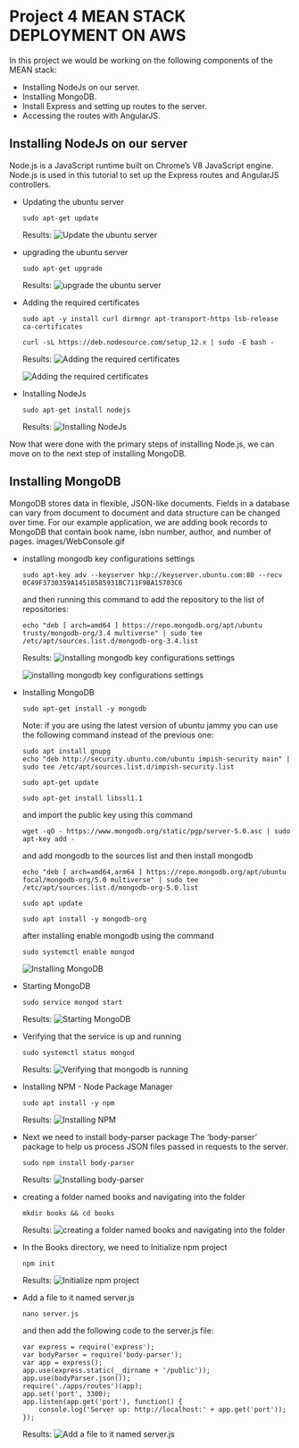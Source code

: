 # Project 4 MEAN STACK DEPLOYMENT ON AWS

In this project we would be working on the following components of the MEAN stack:

- Installing NodeJs on our server.
- Installing MongoDB.
- Install Express and setting up routes to the server.
- Accessing the routes with AngularJS.

## Installing NodeJs on our server
Node.js is a JavaScript runtime built on Chrome’s V8 JavaScript engine. Node.js is used in this tutorial to set up the Express routes and AngularJS controllers.

- Updating the ubuntu server
    ```
    sudo apt-get update
    ```
    Results:
    ![Update the ubuntu server](./img/ubuntu-update.png)


- upgrading the ubuntu server
    ```
    sudo apt-get upgrade
    ```
    Results:
    ![upgrade the ubuntu server](./img/ubuntu-upgrade.png)

- Adding the required certificates
    ```
    sudo apt -y install curl dirmngr apt-transport-https lsb-release ca-certificates

    curl -sL https://deb.nodesource.com/setup_12.x | sudo -E bash -
    ```
    Results:
    ![Adding the required certificates](./img/ubuntu-certificates.png)


    ![Adding the required certificates](./img/ubuntu-certificates2.png)

- Installing NodeJs
    ```
    sudo apt-get install nodejs
    ```
    Results:
    ![Installing NodeJs](./img/ubuntu-nodejs.png)

Now that were done with the primary steps of installing Node.js, we can move on to the next step of installing MongoDB.

## Installing MongoDB
MongoDB stores data in flexible, JSON-like documents. Fields in a database can vary from document to document and data structure can be changed over time. For our example application, we are adding book records to MongoDB that contain book name, isbn number, author, and number of pages.
images/WebConsole.gif

- installing mongodb key configurations settings
    ```
    sudo apt-key adv --keyserver hkp://keyserver.ubuntu.com:80 --recv 0C49F3730359A14518585931BC711F9BA15703C6
    ```
    and then running this command to add the repository to the list of repositories:
    ```
    echo "deb [ arch=amd64 ] https://repo.mongodb.org/apt/ubuntu trusty/mongodb-org/3.4 multiverse" | sudo tee /etc/apt/sources.list.d/mongodb-org-3.4.list
    ```
    Results:
    ![installing mongodb key configurations settings](./img/ubuntu-mongodb-key.png)

    ![installing mongodb key configurations settings](./img/ubuntu-mongodb-key2.png)

- Installing MongoDB
    ```
    sudo apt-get install -y mongodb
    ```
    Note: if you are using the latest version of ubuntu jammy you can use the following command instead of the previous one:
    ```
    sudo apt install gnupg
    echo "deb http://security.ubuntu.com/ubuntu impish-security main" | sudo tee /etc/apt/sources.list.d/impish-security.list

    sudo apt-get update

    sudo apt-get install libssl1.1
    ```
    and import the public key using this command
    ```
    wget -qO - https://www.mongodb.org/static/pgp/server-5.0.asc | sudo apt-key add -
    ```
    and add mongodb to the sources list and then install mongodb
    ```
    echo "deb [ arch=amd64,arm64 ] https://repo.mongodb.org/apt/ubuntu focal/mongodb-org/5.0 multiverse" | sudo tee /etc/apt/sources.list.d/mongodb-org-5.0.list

    sudo apt update

    sudo apt install -y mongodb-org
    ```
    after installing enable mongodb using the command
    ```
    sudo systemctl enable mongod
    ```

    ![Installing MongoDB](./img/ubuntu-mongodb.png)

- Starting MongoDB
    ```
    sudo service mongod start
    ```
    Results:
    ![Starting MongoDB](./img/ubuntu-mongodb-start.png)

- Verifying that the service is up and running
    ```
    sudo systemctl status mongod
    ```
    Results:
    ![Verifying that mongodb is running](./img/verify-mongodb-running.png)

- Installing NPM - Node Package Manager
    ```
    sudo apt install -y npm
    ```
    Results:
    ![Installing NPM](./img/ubuntu-npm.png)

- Next we need to install body-parser package
    The ‘body-parser’ package to help us process JSON files passed in requests to the server.
    ```
    sudo npm install body-parser
    ```
    Results:
    ![Installing body-parser](./img/ubuntu-body-parser.png)

- creating a folder named books and navigating into the folder
    ```
    mkdir books && cd books
    ```
    Results:
    ![creating a folder named books and navigating into the folder](./img/ubuntu-mkdir-books.png)

- In the Books directory, we need to Initialize npm project
    ```
    npm init
    ```
    Results:
    ![Initialize npm project](./img/ubuntu-npm-init.png)

- Add a file to it named server.js
    ```
    nano server.js
    ```
    and then add the following code to the server.js file:
    ```
    var express = require('express');
    var bodyParser = require('body-parser');
    var app = express();
    app.use(express.static(__dirname + '/public'));
    app.use(bodyParser.json());
    require('./apps/routes')(app);
    app.set('port', 3300);
    app.listen(app.get('port'), function() {
        console.log('Server up: http://localhost:' + app.get('port'));
    });
    ```
    Results:
    ![Add a file to it named server.js](./img/ubuntu-touch-server.png)

    
